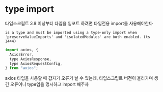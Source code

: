 # type import

타입스크립트 3.8 이상부터 타입을 임포트 하려면 타입전용 import를 사용해야한다

```log
is a type and must be imported using a type-only import when 'preserveValueImports' and 'isolatedModules' are both enabled. (ts 1444)
```

```js
import axios, {
  AxiosError,
  type AxiosResponse,
  type AxiosRequestConfig,
} from "axios";
```

axios 타입을 사용할 때 갑자기 오류가 날 수 있는데, 타입스크립트 버전이 올라가며 생긴 오류이니 type임을 명시하고 import 해주자

